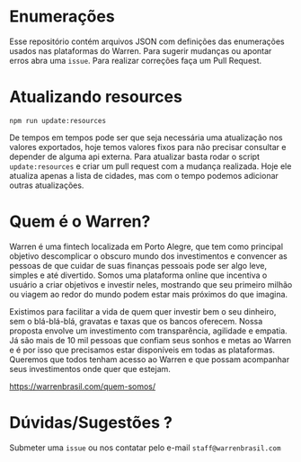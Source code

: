 # Enumerações

Esse repositório contém arquivos JSON com definições das enumerações usados nas plataformas do Warren. Para sugerir mudanças ou apontar erros abra uma `issue`. Para realizar correções faça um Pull Request.

# Atualizando resources

`npm run update:resources`

De tempos em tempos pode ser que seja necessária uma atualização nos valores exportados, hoje temos valores fixos para não precisar consultar e depender de alguma api externa.
Para atualizar basta rodar o script `update:resources` e criar um pull request com a mudança realizada. Hoje ele atualiza apenas a lista de cidades, mas com o tempo podemos adicionar outras atualizações.

# Quem é o Warren?

Warren é uma fintech localizada em Porto Alegre, que tem como principal objetivo descomplicar o obscuro mundo dos investimentos e convencer as pessoas de que cuidar de suas finanças pessoais pode ser algo leve, simples e até divertido. Somos uma plataforma online que incentiva o usuário a criar objetivos e investir neles, mostrando que seu primeiro milhão ou viagem ao redor do mundo podem estar mais próximos do que imagina.

Existimos para facilitar a vida de quem quer investir bem o seu dinheiro, sem o blá-blá-blá, gravatas e taxas que os bancos oferecem. Nossa proposta envolve um investimento com transparência, agilidade e empatia. Já são mais de 10 mil pessoas que confiam seus sonhos e metas ao Warren e é por isso que precisamos estar disponíveis em todas as plataformas. Queremos que todos tenham acesso ao Warren e que possam acompanhar seus investimentos onde quer que estejam.

https://warrenbrasil.com/quem-somos/

# Dúvidas/Sugestões ?

Submeter uma `issue` ou nos contatar pelo e-mail `staff@warrenbrasil.com`
